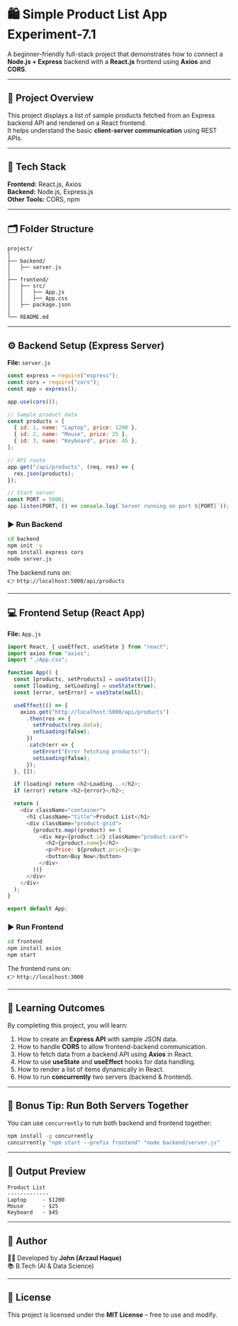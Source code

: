 # 🛍️ Simple Product List App Experiment-7.1

A beginner-friendly full-stack project that demonstrates how to connect a **Node.js + Express** backend with a **React.js** frontend using **Axios** and **CORS**.

---

## 🚀 Project Overview

This project displays a list of sample products fetched from an Express backend API and rendered on a React frontend.  
It helps understand the basic **client-server communication** using REST APIs.

---

## 🧩 Tech Stack

**Frontend:** React.js, Axios  
**Backend:** Node.js, Express.js  
**Other Tools:** CORS, npm

---

## 🗂️ Folder Structure

```
project/
│
├── backend/
│   ├── server.js
│
├── frontend/
│   ├── src/
│   │   ├── App.js
│   │   ├── App.css
│   ├── package.json
│
└── README.md
```

---

## ⚙️ Backend Setup (Express Server)

**File:** `server.js`

```js
const express = require("express");
const cors = require("cors");
const app = express();

app.use(cors());

// Sample product data
const products = [
  { id: 1, name: "Laptop", price: 1200 },
  { id: 2, name: "Mouse", price: 25 },
  { id: 3, name: "Keyboard", price: 45 },
];

// API route
app.get("/api/products", (req, res) => {
  res.json(products);
});

// Start server
const PORT = 5000;
app.listen(PORT, () => console.log(`Server running on port ${PORT}`));
```

### ▶️ Run Backend

```bash
cd backend
npm init -y
npm install express cors
node server.js
```

The backend runs on:  
👉 `http://localhost:5000/api/products`

---

## 💻 Frontend Setup (React App)

**File:** `App.js`

```js
import React, { useEffect, useState } from "react";
import axios from "axios";
import "./App.css";

function App() {
  const [products, setProducts] = useState([]);
  const [loading, setLoading] = useState(true);
  const [error, setError] = useState(null);

  useEffect(() => {
    axios.get("http://localhost:5000/api/products")
      .then(res => {
        setProducts(res.data);
        setLoading(false);
      })
      .catch(err => {
        setError("Error fetching products!");
        setLoading(false);
      });
  }, []);

  if (loading) return <h2>Loading...</h2>;
  if (error) return <h2>{error}</h2>;

  return (
    <div className="container">
      <h1 className="title">Product List</h1>
      <div className="product-grid">
        {products.map((product) => (
          <div key={product.id} className="product-card">
            <h2>{product.name}</h2>
            <p>Price: ${product.price}</p>
            <button>Buy Now</button>
          </div>
        ))}
      </div>
    </div>
  );
}

export default App;
```

### ▶️ Run Frontend

```bash
cd frontend
npm install axios
npm start
```

The frontend runs on:  
👉 `http://localhost:3000`

---

## 🎯 Learning Outcomes

By completing this project, you will learn:

1. How to create an **Express API** with sample JSON data.  
2. How to handle **CORS** to allow frontend-backend communication.  
3. How to fetch data from a backend API using **Axios** in React.  
4. How to use **useState** and **useEffect** hooks for data handling.  
5. How to render a list of items dynamically in React.  
6. How to run **concurrently** two servers (backend & frontend).

---

## 🧠 Bonus Tip: Run Both Servers Together

You can use `concurrently` to run both backend and frontend together:

```bash
npm install -g concurrently
concurrently "npm start --prefix frontend" "node backend/server.js"
```

---

## 📸 Output Preview

```
Product List
-------------
Laptop     - $1200
Mouse      - $25
Keyboard   - $45
```

---

## 🏁 Author

👨‍💻 Developed by **John (Arzaul Haque)**  
📚 B.Tech (AI & Data Science)

---

## 📜 License

This project is licensed under the **MIT License** – free to use and modify.
